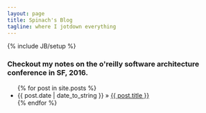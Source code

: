 ```yaml
---
layout: page
title: Spinach's Blog
tagline: where I jotdown everything 
---
```

{% include JB/setup %}

### Checkout my notes on the o'reilly software architecture conference in SF, 2016.

<ul class="posts">
  {% for post in site.posts %}
    <li><span>{{ post.date | date_to_string }}</span> &raquo; <a href="{{ BASE_PATH }}{{ post.url }}">{{ post.title }}</a></li>
  {% endfor %}
</ul>


